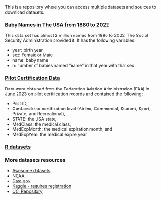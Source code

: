 This is a repository where you can access multiple datasets and sources to download datasets.

### [Baby Names in The USA from 1880 to 2022](bbnames.csv)
This data set has almost 2 million names from 1880 to 2022. The Social Security Administration provided it. It has the following variables:
  - year: birth year
  - sex: Female or Male 
  - name: baby name
  - n: number of babies named "name" in that year with that sex

### [Pilot Certification Data](pilotsCertFAA2023.csv)
Data were obtained from the Federation Aviation Administration (FAA) in June 2023 on pilot certification records and contained the following:
  - Pilot ID,
  - CertLevel: the certification level (Airline, Commercial, Student, Sport, Private, and Recreational),
  - STATE: the USA state,
  - MedClass: the medical class,
  - MedExpMonth: the medical expiration month, and
  - MedExpYear: the medical expire year
    
### [R datasets](https://vincentarelbundock.github.io/Rdatasets/articles/data.html)


### More datasets resources

 - [Awesome datasets](https://github.com/awesomedata/awesome-public-datasets)
 - [NCAA](https://stats.ncaa.org/)
 - [Data.gov](https://www.data.gov/)
 - [Kaggle - requires registration](https://www.kaggle.com/datasets)
 - [UCI Repository](https://archive.ics.uci.edu/ml/index.php)

